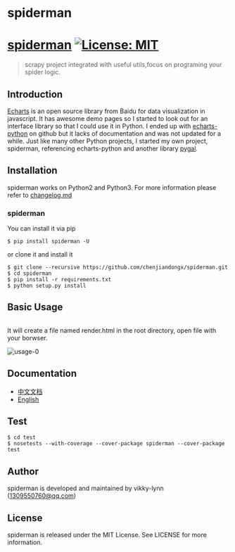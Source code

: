 # spiderman

# [spiderman](https://github.com/vikky-lynn/spiderman) [![License: MIT](https://img.shields.io/badge/License-MIT-yellow.svg)](https://opensource.org/licenses/MIT)

> scrapy project integrated with useful utils,focus on programing your spider logic.


## Introduction
[Echarts](https://github.com/ecomfe/echarts) is an open source library from Baidu for data visualization in javascript. It has awesome demo pages so I started to look out for an interface library so that I could use it in Python. I ended up with [echarts-python](https://github.com/yufeiminds/echarts-python) on github but it lacks of documentation and was not updated for a while. Just like many other Python projects, I started my own project, spiderman, referencing echarts-python and another library [pygal](https://github.com/Kozea/pygal).

## Installation
spiderman works on Python2 and Python3. For more information please refer to [changelog.md](https://github.com/chenjiandongx/spiderman/blob/master/changelog.md)


### spiderman
You can install it via pip
```
$ pip install spiderman -U
```

or clone it and install it
```
$ git clone --recursive https://github.com/chenjiandongx/spiderman.git
$ cd spiderman
$ pip install -r requirements.txt
$ python setup.py install
```

## Basic Usage
```python

```

It will create a file named render.html in the root directory, open file with your borwser.  

![usage-0](https://github.com/chenjiandongx/spiderman/blob/master/images/usage-0.gif)




## Documentation
* [中文文档]()
* [English]()


## Test
```shell
$ cd test
$ nosetests --with-coverage --cover-package spiderman --cover-package test
```

## Author
spiderman is developed and maintained by vikky-lynn ([1309550760@qq.com](1309550760@qq.com))

## License
spiderman is released under the MIT License. See LICENSE for more information.
